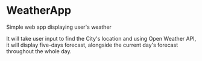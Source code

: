 # WeatherApp
Simple web app displaying user's weather

It will take user input to find the City's location and using Open Weather API, it will display five-days forecast, alongside the current day's forecast throughout the whole day. 
